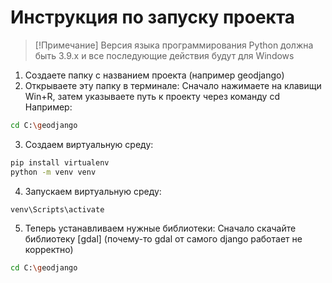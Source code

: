 # Инструкция по запуску проекта

>[!Примечание]
>Версия языка программирования Python должна быть 3.9.x и все последующие действия будут для Windows

1. Создаете папку с названием проекта (например geodjango)
2. Открываете эту папку в терминале:
Сначало нажимаете на клавищи Win+R, затем указываете путь к проекту через команду cd
Например:
```bash
cd C:\geodjango
```
3. Создаем виртуальную среду:
```bash
pip install virtualenv
python -m venv venv
```
4. Запускаем виртуальную среду:
```bash
venv\Scripts\activate
```
5. Теперь устанавливаем нужные библиотеки:
Сначало скачайте библиотеку [gdal] (почему-то gdal от самого django работает не корректно) 
```bash
cd C:\geodjango
```
